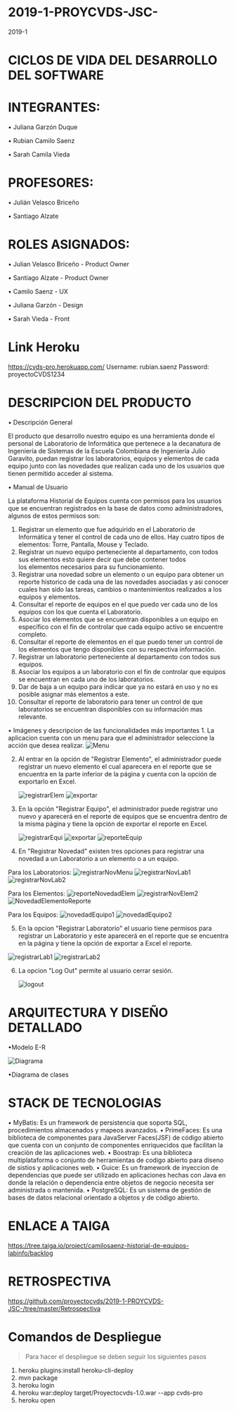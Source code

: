 # 2019-1-PROYCVDS-JSC-

2019-1

# CICLOS DE VIDA DEL DESARROLLO DEL SOFTWARE

# INTEGRANTES:


• Juliana Garzón Duque 

• Rubian Camilo Saenz
 
• Sarah Camila Vieda


# PROFESORES: 

• Julián Velasco Briceño

• Santiago Alzate


# ROLES ASIGNADOS:

• Julian Velasco Briceño - Product Owner

• Santiago Alzate - Product Owner

• Camilo Saenz - UX 

• Juliana Garzón - Design

• Sarah Vieda - Front 

# Link Heroku
https://cvds-pro.herokuapp.com/ 
Username: rubian.saenz
Password: proyectoCVDS1234



# DESCRIPCION DEL PRODUCTO 

• Descripción General 

El producto que desarrollo nuestro equipo es una herramienta donde el personal de Laboratorio de Informática que pertenece a la decanatura de Ingeniería de Sistemas de la Escuela Colombiana de Ingeniería Julio Garavito, puedan registrar los laboratorios, equipos y elementos de cada equipo junto con las novedades que realizan cada uno de los usuarios que tienen permitido acceder al sistema. 

• Manual de Usuario

La plataforma Historial de Equipos cuenta con permisos para los usuarios que se encuentran registrados en la base de datos como    administradores, algunos de estos permisos son:
   1.  Registrar un elemento que fue adquirido en el Laboratorio de Informática y tener el control de cada uno de ellos. Hay cuatro        tipos de elementos: Torre, Pantalla, Mouse y Teclado.
   2. Registrar un nuevo equipo perteneciente al departamento, con todos sus elementos esto quiere decir que debe contener todos  
       los elementos necesarios para su funcionamiento.
   3.  Registrar una novedad sobre un elemento o un equipo para obtener un reporte historico de cada una de las novedades                  asociadas y asi conocer cuales han sido las tareas, cambios o mantenimientos realizados a los equipos y elementos.
   4.  Consultar el reporte de equipos en el que puedo ver cada uno de los equipos con los que cuenta el Laboratorio.
   5.  Asociar los elementos que se encuentran disponibles a un equipo en específico con el fin de controlar que cada equipo activo        se encuentre completo.
   6.  Consultar el reporte de elementos en el que puedo tener un control de los elementos que tengo disponibles con su respectiva        información.
   7.  Registrar un laboratorio perteneciente al departamento con todos sus equipos.
   8.  Asociar los equipos a un laboratorio con el fin de controlar que equipos se encuentran en cada uno de los laboratorios.
   9.  Dar de baja a un equipo para indicar que ya no estará en uso y no es posible asignar más elementos a este.
   10.  Consultar el reporte de laboratorio para tener un control de que laboratorios se encuentran disponibles con su información          mas relevante.
   
   • Imágenes y descripcion de las funcionalidades más importantes 
    1. La aplicacion cuenta con un menu para que el administrador seleccione la acción que desea realizar.
        ![Menu](https://user-images.githubusercontent.com/48154086/57624255-3008d300-7557-11e9-9316-6fef881344d6.PNG)
        
   2. Al entrar en la opción de "Registrar Elemento", el administrador puede registrar un nuevo elemento el cual aparecera en el           reporte que se encuentra en la parte inferior de la página y cuenta con la opción de exportarlo en Excel. 
        
        ![registrarElem](https://user-images.githubusercontent.com/48154086/57633050-7d417080-7568-11e9-92d0-2e1e8dc3313c.PNG)
        ![exportar](https://user-images.githubusercontent.com/48154086/57633028-7581cc00-7568-11e9-8af3-666a90e8cc5b.PNG)
        
        
  3. En la opción "Registrar Equipo", el administrador puede registrar uno nuevo y aparecerá en el reporte de equipos que se               encuentra dentro de la misma página y tiene la opción de exportar el reporte en Excel. 
     
        ![registrarEqui](https://user-images.githubusercontent.com/48154086/57633061-7f0b3400-7568-11e9-804d-30142363c26c.PNG)
        ![exportar](https://user-images.githubusercontent.com/48154086/57633028-7581cc00-7568-11e9-8af3-666a90e8cc5b.PNG)
        ![reporteEquip](https://user-images.githubusercontent.com/48154086/57633199-ca254700-7568-11e9-9ad7-9d06362d6199.PNG)
        
        
  4. En "Registrar Novedad" existen tres opciones para registrar una novedad a un Laboratorio a un elemento o a un equipo.
     
   Para los Laboratorios:
     ![registrarNovMenu](https://user-images.githubusercontent.com/48154086/57633188-c4c7fc80-7568-11e9-9a70-3ba2a0aa7ac7.PNG)
     ![registrarNovLab1](https://user-images.githubusercontent.com/48154086/57633171-bed21b80-7568-11e9-8c0b-9b81e6b0a435.PNG)
     ![registrarNovLab2](https://user-images.githubusercontent.com/48154086/57633183-c265a280-7568-11e9-9ab2-38eb66495715.PNG)
        
   Para los Elementos:
    ![reporteNovedadElem](https://user-images.githubusercontent.com/48154086/57633289-f2ad4100-7568-11e9-97d6-d06426e91875.PNG)
    ![registrarNovElem2](https://user-images.githubusercontent.com/48154086/57633101-98ac7b80-7568-11e9-8996-0623981bbc71.PNG)
    ![NovedadElementoReporte](https://user-images.githubusercontent.com/48154086/57633769-a7dff900-7569-11e9-8201-8f3eec6e7b5b.PNG)
    
   Para los Equipos:
   ![novedadEquipo1](https://user-images.githubusercontent.com/48154086/57634871-c1824000-756b-11e9-839a-5c90c632544c.PNG)
   ![novedadEquipo2](https://user-images.githubusercontent.com/48154086/57634869-c0e9a980-756b-11e9-99f6-6ab913581f03.PNG)
   
      
     
     
  5. En la opcion "Registrar Laboratorio" el usuario tiene permisos para registrar un Laboratorio y este aparecerá en el reporte           que se encuentra en la página y tiene la opción de exportar a Excel el reporte.
  
  ![registrarLab1](https://user-images.githubusercontent.com/48154086/57634864-bf1fe600-756b-11e9-9849-48fe75fcf42d.PNG)
  ![registrarLab2](https://user-images.githubusercontent.com/48154086/57634860-bd562280-756b-11e9-8f10-910f95bca644.PNG)
  
  
    
     
  6. La opcion "Log Out" permite al usuario cerrar sesión.
  
  
     ![logout](https://user-images.githubusercontent.com/48154086/57635163-41a8a580-756c-11e9-8156-4be60cfdee2e.PNG)

    
   
   
   
# ARQUITECTURA Y DISEÑO DETALLADO

•Modelo E-R

![Diagrama](https://user-images.githubusercontent.com/48154086/57622319-efa75600-7552-11e9-960c-7ba1d88d6d7b.PNG)


•Diagrama de clases 









# STACK DE TECNOLOGIAS

• MyBatis: Es un framework de persistencia que soporta SQL, procedimientos almacenados y mapeos avanzados. 
• PrimeFaces: Es una biblioteca de componentes para JavaServer Faces(JSF) de código abierto que cuenta con un conjunto de componentes enriquecidos que facilitan la creación de las aplicaciones web.
• Boostrap: Es una biblioteca multiplataforma o conjunto de herramientas de codigo abierto para diseno de sistios y aplicaciones web.
• Guice: Es un framework de inyeccion de dependencias que puede ser utilizado en aplicaciones hechas con Java en donde la relación o dependencia entre objetos de negocio necesita ser administrada o mantenida.
• PostgreSQL: Es un sistema de gestión de bases de datos relacional orientado a objetos y de código abierto.


# ENLACE A TAIGA

https://tree.taiga.io/project/camilosaenz-historial-de-equipos-labinfo/backlog

# RETROSPECTIVA

https://github.com/proyectocvds/2019-1-PROYCVDS-JSC-/tree/master/Retrospectiva


# Comandos de Despliegue

> Para hacer el despliegue se deben seguir los siguientes pasos

1) heroku plugins:install heroku-cli-deploy
2) mvn package
3) heroku login
4) heroku war:deploy target/Proyectocvds-1.0.war --app cvds-pro
5) heroku open





